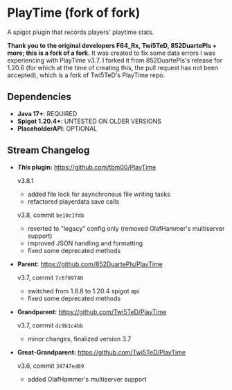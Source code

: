 # PlayTime (fork of fork) 
A spigot plugin that records players' playtime stats.

**Thank you to the original developers F64_Rx, Twi5TeD, 852DuartePls + more; this is a fork of a fork.** It was created to fix some data errors I was experiencing with PlayTime v3.7. I forked it from 852DuartePls's release for 1.20.6 (for which at the time of creating this, the pull request has not been accepted), which is a fork of Twi5TeD's PlayTime repo. 

## Dependencies
- **Java 17+**: REQUIRED
- **Spigot 1.20.4+**: UNTESTED ON OLDER VERSIONS
- **PlaceholderAPI**: OPTIONAL

## Stream Changelog
- ***This* plugin:** https://github.com/tbm00/PlayTime

    v3.8.1
    - added file lock for asynchronous file writing tasks
    - refactored playerdata save calls

    v3.8, commit `be10c1fdb`
    - reverted to "legacy" config only (removed OlafHammer's multiserver support)
    - improved JSON handling and formatting
    - fixed some deprecated methods
- **Parent:** https://github.com/852DuartePls/PlayTime

    v3.7, commit `7c6f99740`
    - switched from 1.8.8 to 1.20.4 spigot api
    - fixed some deprecated methods
- **Grandparent:** https://github.com/Twi5TeD/PlayTime

    v3.7, commit `dc9b1c4bb`
    - minor changes, finalized version 3.7

- **Great-Grandparent:** https://github.com/Twi5TeD/PlayTime

    v3.6, commit `34747ed69`
    - added OlafHammer's multiserver support
